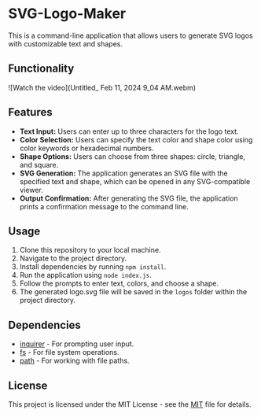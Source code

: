 # SVG-Logo-Maker

This is a command-line application that allows users to generate SVG logos with customizable text and shapes.

## Functionality 
![Watch the video](Untitled_ Feb 11, 2024 9_04 AM.webm)


## Features

- **Text Input:** Users can enter up to three characters for the logo text.
- **Color Selection:** Users can specify the text color and shape color using color keywords or hexadecimal numbers.
- **Shape Options:** Users can choose from three shapes: circle, triangle, and square.
- **SVG Generation:** The application generates an SVG file with the specified text and shape, which can be opened in any SVG-compatible viewer.
- **Output Confirmation:** After generating the SVG file, the application prints a confirmation message to the command line.

## Usage

1. Clone this repository to your local machine.
2. Navigate to the project directory.
3. Install dependencies by running `npm install`.
4. Run the application using `node index.js`.
5. Follow the prompts to enter text, colors, and choose a shape.
6. The generated logo.svg file will be saved in the `logos` folder within the project directory.

## Dependencies

- [inquirer](https://www.npmjs.com/package/inquirer) - For prompting user input.
- [fs](https://nodejs.org/api/fs.html) - For file system operations.
- [path](https://nodejs.org/api/path.html) - For working with file paths.

## License

This project is licensed under the MIT License - see the [MIT](LICENSE) file for details.
